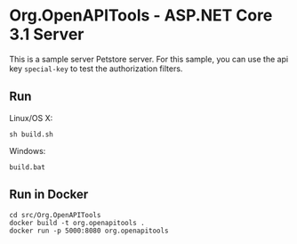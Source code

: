 # Org.OpenAPITools - ASP.NET Core 3.1 Server

This is a sample server Petstore server. For this sample, you can use the api key `special-key` to test the authorization filters.

## Run

Linux/OS X:

```
sh build.sh
```

Windows:

```
build.bat
```
## Run in Docker

```
cd src/Org.OpenAPITools
docker build -t org.openapitools .
docker run -p 5000:8080 org.openapitools
```
